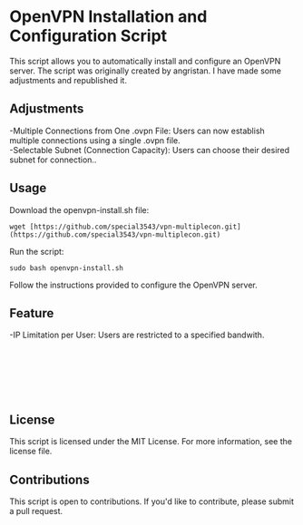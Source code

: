 # OpenVPN Installation and Configuration Script
This script allows you to automatically install and configure an OpenVPN server. The script was originally created by angristan. I have made some adjustments and republished it.
## Adjustments
-Multiple Connections from One .ovpn File: Users can now establish multiple connections using a single .ovpn file.<br />
-Selectable Subnet (Connection Capacity): Users can choose their desired subnet for connection..


## Usage
Download the openvpn-install.sh file:<br />
```
wget [https://github.com/special3543/vpn-multiplecon.git](https://github.com/special3543/vpn-multiplecon.git)
```
Run the script:<br />
```
sudo bash openvpn-install.sh
```
Follow the instructions provided to configure the OpenVPN server.

## Feature
-IP Limitation per User: Users are restricted to a specified bandwith.




<br />
<br />
<br />
<br />
<br />



## License
This script is licensed under the MIT License. For more information, see the license file.

## Contributions
This script is open to contributions. If you'd like to contribute, please submit a pull request.
